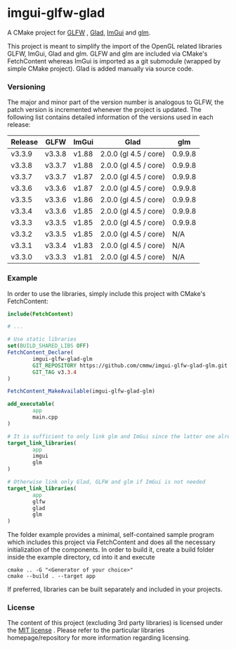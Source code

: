 # imgui-glfw-glad

A CMake project for [GLFW](https://github.com/glfw/glfw)
, [Glad](https://gen.glad.sh/), [ImGui](https://github.com/ocornut/imgui) and
[glm](https://github.com/g-truc/glm).

This project is meant to simplify the import of the OpenGL related libraries
GLFW, ImGui, Glad and glm. GLFW and glm are included via CMake's FetchContent
whereas ImGui is imported as a git submodule (wrapped by simple CMake project).
Glad is added manually via source code.

### Versioning

The major and minor part of the version number is analogous to GLFW, the patch
version is incremented whenever the project is updated. The following list
contains detailed information of the versions used in each release:

| Release | GLFW   | ImGui | Glad                  | glm     |
|---------|--------|-------|-----------------------|---------|
| v3.3.9  | v3.3.8 | v1.88 | 2.0.0 (gl 4.5 / core) | 0.9.9.8 |
| v3.3.8  | v3.3.7 | v1.88 | 2.0.0 (gl 4.5 / core) | 0.9.9.8 |
| v3.3.7  | v3.3.7 | v1.87 | 2.0.0 (gl 4.5 / core) | 0.9.9.8 |
| v3.3.6  | v3.3.6 | v1.87 | 2.0.0 (gl 4.5 / core) | 0.9.9.8 |
| v3.3.5  | v3.3.6 | v1.86 | 2.0.0 (gl 4.5 / core) | 0.9.9.8 |
| v3.3.4  | v3.3.6 | v1.85 | 2.0.0 (gl 4.5 / core) | 0.9.9.8 |
| v3.3.3  | v3.3.5 | v1.85 | 2.0.0 (gl 4.5 / core) | 0.9.9.8 |
| v3.3.2  | v3.3.5 | v1.85 | 2.0.0 (gl 4.5 / core) | N/A     |
| v3.3.1  | v3.3.4 | v1.83 | 2.0.0 (gl 4.5 / core) | N/A     |
| v3.3.0  | v3.3.3 | v1.81 | 2.0.0 (gl 4.5 / core) | N/A     |

### Example

In order to use the libraries, simply include this project with CMake's
FetchContent:

```cmake
include(FetchContent)

# ...

# Use static libraries
set(BUILD_SHARED_LIBS OFF)
FetchContent_Declare(
        imgui-glfw-glad-glm
        GIT_REPOSITORY https://github.com/cmmw/imgui-glfw-glad-glm.git
        GIT_TAG v3.3.4
)

FetchContent_MakeAvailable(imgui-glfw-glad-glm)

add_executable(
        app
        main.cpp
)

# It is sufficient to only link glm and ImGui since the latter one already contains Glad and GLFW
target_link_libraries(
        app
        imgui
        glm
)

# Otherwise link only Glad, GLFW and glm if ImGui is not needed
target_link_libraries(
        app
        glfw
        glad
        glm
)

```

The folder example provides a minimal, self-contained sample program which
includes this project via FetchContent and does all the necessary initialization
of the components. In order to build it, create a build folder inside the
example directory, cd into it and execute

```shell
cmake .. -G "<Generator of your choice>"
cmake --build . --target app
```

If preferred, libraries can be built separately and included in your projects.

### License

The content of this project (excluding 3rd party libraries) is licensed under
the [MIT license](https://github.com/cmmw/imgui-glfw-glad/blob/master/LICENSE.md)
. Please refer to the particular libraries homepage/repository for more
information regarding licensing.
